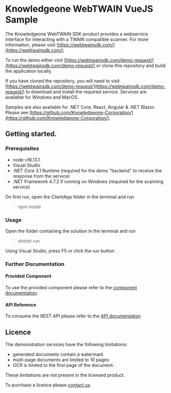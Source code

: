 # Knowledgeone WebTWAIN VueJS Sample
The Knowledgeone WebTWAIN SDK product provides a webservice interface for interacting with a TWAIN compatible scanner. For more information, please visit [https://webtwainsdk.com/](https://webtwainsdk.com/).

To run the demo either visit [https://webtwainsdk.com/demo-request/](https://webtwainsdk.com/demo-request/) or clone this repository and build the application locally.

If you have cloned the repository, you will need to visit [https://webtwainsdk.com/demo-request/](https://webtwainsdk.com/demo-request/) to download and install the required service. Services are available for Windows and MacOS.

Samples are also available for .NET Core, React, Angular & .NET Blazor. Please see [https://github.com/Knowledgeone-Corporation/](https://github.com/Knowledgeone-Corporation/).

## Getting started.
### Prerequisites
* node v16.13.1
* Visual Studio
* .NET Core 3.1 Runtime (required for the demo "backend" to receive the response from the service)
* .NET Framework 4.7.2 if running on Windows (required for the scanning service)

On first run, open the ClientApp folder in the terminal and run
> npm install

### Usage

Open the folder containing the solution in the terminal and run
> dotnet run

Using Visual Studio, press F5 or click the run button.

### Further Documentation

#### Provided Component
To use the provided component please refer to the [component documentation](https://github.com/Knowledgeone-Corporation/web-twain-sample/blob/master/docs/reference/component.md).

#### API Reference
To consume the REST API please refer to the [API documentation](https://github.com/Knowledgeone-Corporation/web-twain-sample/blob/master/docs/reference/service.md)

## Licence
The demonstration services have the following limitations:
- generated documents contain a watermark
- multi-page documents are limited to 10 pages
- OCR is limited to the first page of the document.
 
These limitations are not present in the licensed product. 

To purchase a licence please [contact us](https://webtwainsdk.com/contact-us/).
